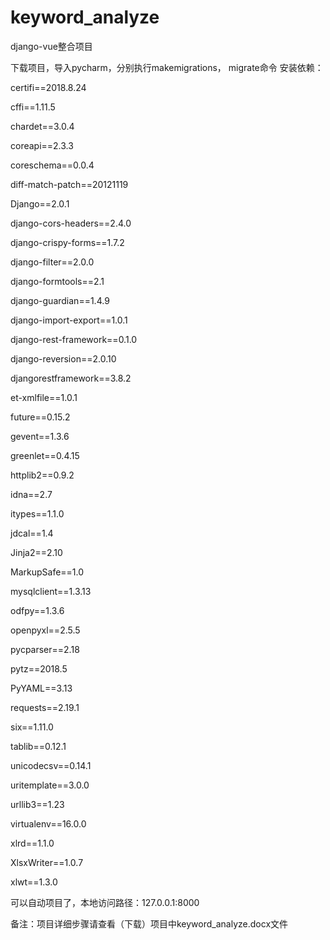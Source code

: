 # keyword_analyze

django-vue整合项目

下载项目，导入pycharm，分别执行makemigrations， migrate命令
安装依赖：

certifi==2018.8.24

cffi==1.11.5

chardet==3.0.4

coreapi==2.3.3

coreschema==0.0.4

diff-match-patch==20121119

Django==2.0.1

django-cors-headers==2.4.0

django-crispy-forms==1.7.2

django-filter==2.0.0

django-formtools==2.1

django-guardian==1.4.9

django-import-export==1.0.1

django-rest-framework==0.1.0 

django-reversion==2.0.10

djangorestframework==3.8.2

et-xmlfile==1.0.1

future==0.15.2

gevent==1.3.6

greenlet==0.4.15

httplib2==0.9.2

idna==2.7

itypes==1.1.0

jdcal==1.4

Jinja2==2.10

MarkupSafe==1.0

mysqlclient==1.3.13

odfpy==1.3.6

openpyxl==2.5.5

pycparser==2.18

pytz==2018.5

PyYAML==3.13

requests==2.19.1

six==1.11.0

tablib==0.12.1

unicodecsv==0.14.1

uritemplate==3.0.0

urllib3==1.23

virtualenv==16.0.0

xlrd==1.1.0

XlsxWriter==1.0.7

xlwt==1.3.0

可以自动项目了，本地访问路径：127.0.0.1:8000

备注：项目详细步骤请查看（下载）项目中keyword_analyze.docx文件
